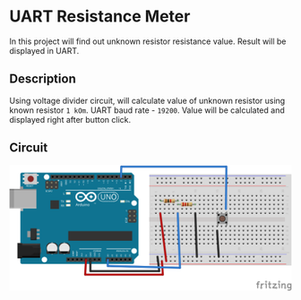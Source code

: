 # UART Resistance Meter
In this project will find out unknown resistor resistance value. Result will be displayed in UART.

## Description
Using voltage divider circuit, will calculate value of unknown resistor using known resistor `1 kOm`.
UART baud rate - `19200`. Value will be calculated and displayed right after button click.

## Circuit
![circuit](./circuit.svg)